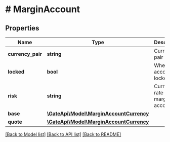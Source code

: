 # # MarginAccount

## Properties

Name | Type | Description | Notes
------------ | ------------- | ------------- | -------------
**currency_pair** | **string** | Currency pair | [optional] 
**locked** | **bool** | Whether account is locked | [optional] 
**risk** | **string** | Current risk rate of margin account | [optional] 
**base** | [**\GateApi\Model\MarginAccountCurrency**](MarginAccountCurrency.md) |  | [optional] 
**quote** | [**\GateApi\Model\MarginAccountCurrency**](MarginAccountCurrency.md) |  | [optional] 

[[Back to Model list]](../../README.md#documentation-for-models) [[Back to API list]](../../README.md#documentation-for-api-endpoints) [[Back to README]](../../README.md)
